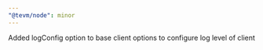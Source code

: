 ```yaml
---
"@tevm/node": minor
---
```


Added logConfig option to base client options to configure log level of client
